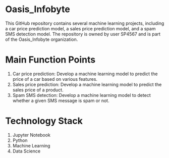 # Oasis_Infobyte

This GitHub repository contains several machine learning projects, including a car price prediction model, a sales price prediction model, and a spam SMS detection model. The repository is owned by user SP4567 and is part of the Oasis_Infobyte organization.

# Main Function Points
1. Car price prediction: Develop a machine learning model to predict the price of a car based on various features.
2. Sales price prediction: Develop a machine learning model to predict the sales price of a product.
3. Spam SMS detection: Develop a machine learning model to detect whether a given SMS message is spam or not.

# Technology Stack
1. Jupyter Notebook
2. Python
3. Machine Learning
4. Data Science 
